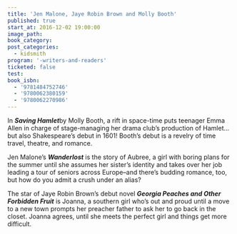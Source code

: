 ```yaml
---
title: 'Jen Malone, Jaye Robin Brown and Molly Booth'
published: true
start_at: 2016-12-02 19:00:00
image_path:
book_category:
post_categories:
  - kidsmith
program: '-writers-and-readers'
ticketed: false
test:
book_isbn:
  - '9781484752746'
  - '9780062380159'
  - '9780062270986'
---
```



In ***Saving Hamlet***by Molly Booth, a rift in space-time puts teenager Emma Allen in charge of stage-managing her drama club’s production of Hamlet…but also Shakespeare’s debut in 1601! Booth’s debut is a revelry of time travel, theatre, and romance.

Jen Malone’s ***Wanderlost*** is the story of Aubree, a girl with boring plans for the summer until she assumes her sister’s identity and takes over her job leading a tour of seniors across Europe–and there’s budding romance, too, but how do you admit a crush under an alias?

The star of Jaye Robin Brown’s debut novel ***Georgia Peaches and Other Forbidden Fruit*** is Joanna, a southern girl who’s out and proud until a move to a new town prompts her preacher father to ask her to go back in the closet. Joanna agrees, until she meets the perfect girl and things get more difficult.